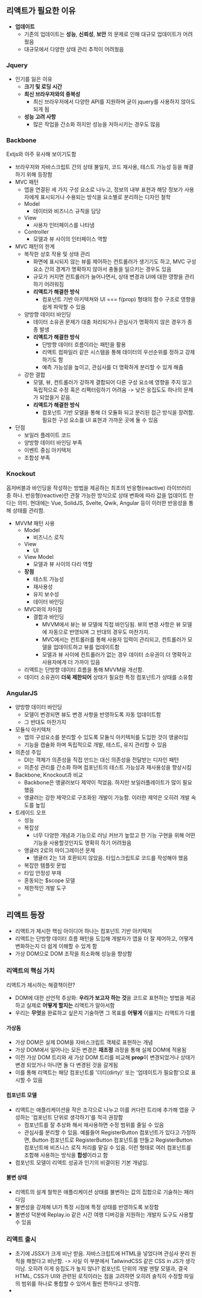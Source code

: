 
## 리액트가 필요한 이유

- **업데이트**
	- 기존의 업데이트는 **성능**, **신뢰성**, **보안** 의 문제로 인해 대규모 업데이트가 어려웠음
	- 대규모에서 다양한 상태 관리 추적이 어려웠음

### Jquery
- 인기를 잃은 이유
	- **크기 및 로딩 시간**
	- **최신 브라우저와의 중복성**
		- 최신 브라우저에서 다양한 API를 지원하며 굳이 jquery를 사용하지 않아도 되게 됨
	- **성능 고려 사항**
		- 많은 작업을 간소화 하지만 성능을 저하시키는 경우도 많음

### Backbone
Extjs와 아주 유사해 보이기도함
- 브라우저와 자바스크립트 간의 상태 불일치, 코드 재사용, 테스트 가능성 등을 해결하기 위해 등장함
- MVC 패턴
	- 앱을 연결된 세 가지 구성 요소로 나누고, 정보의 내부 표현과 해당 정보가 사용자에게 표시되거나 수용되는 방식을 요소별로 분리하는 디자인 철학
	- Model
		- 데이터와 비즈니스 규칙을 담당
	- View
		- 사용자 인터페이스를 나타냄
	- Controller
		- 모델과 뷰 사이의 인터페이스 역할
- MVC 패턴의 한계
	- 복작한 상호 작용 및 상태 관리
		- 화면에 표시되지 않는 뷰를 제어하는 컨트롤러가 생기기도 하고, MVC 구성 요소 간의 경계가 명확하지 않아서 충돌을 일으키는 경우도 있음
		- 규모가 커지면 컨트롤러가 늘어나면서, 상태 변경과 UI에 대한 영향을 관리하기 어려워짐
		- **리액트가 해결한 방식**
			- 컴포넌트 기반 아키텍쳐와 UI === f(prop) 형태의 함수 구조로 영향을 쉽게 파악할 수 있음
	- 양방향 데이터 바인딩
		- 데이터 소유권 문제가 대충 처리되거나 관심사가 명확하지 않은 경우가 종종 발생
		- **리액트가 해결한 방식**
			- 단방향 데이터 흐름이라는 패턴을 활용
			- 리액트 컴파일러 같은 시스템을 통해 데이터의 우선순위를 정하고 강제하기도 함
			- 예측 가능성을 높이고, 관심사를 더 명확하게 분리할 수 있게 해줌
	- 강한 결합
		- 모델, 뷰, 컨트롤러가 강하게 결합되어 다른 구성 요소에 영향을 주지 않고 독립적으로 수정 혹은 리팩터링하기 어려움 -> 낮은 응집도도 하나의 문제가 되었을거 같음.
		- **리액트가 해결한 방식**
			- 컴포넌트 기반 모델을 통해 더 모듈화 되고 분리된 접근 방식을 장려함. 필요한 구성 요소를 UI 표현과 가까운 곳에 둘 수 있음
- 단점
	- 보일러 플레이트 코드
	- 양방향 데이터 바인딩 부족
	- 이벤트 중심 아키텍처
	- 조합성 부족

### Knockout
옵저버블과 바인딩을 작성하는 방법을 제공하는 최초의 반응형(reactive) 라이브러리 중 하나. 반응형(reactive)란 관찰 가능한 방식으로 상태 변화에 따라 값을 업데이트 한다는 의미. 현대에는 Vue, SolidJS, Svelte, Qwik, Angular 등이 이러한 반응성을 통해 상태를 관리함.

- MVVM 패턴 사용
	- Model
		- 비즈니스 로직
	- View
		- UI
	- View Model
		- 모델과 뷰 사이의 다리 역할
	- **장점**
		- 테스트 가능성
		- 재사용성
		- 유지 보수성
		- 데이터 바인딩
	- MVC와의 차이점
		- 결합과 바인딩
			- MVVM에서 뷰는 뷰 모델에 직접 바인딩됨. 뷰의 변경 사항은 뷰 모델에 자동으로 반영되며 그 반대의 경우도 마찬가지.
			- MVC에서는 컨트롤러를 통해 사용자 입력이 관리되고, 컨트롤러가 모델을 업데이트하고 뷰를 업데이트함
			- 모델과 뷰 사이에 컨트롤러가 없는 경우 데이터 소유권이 더 명확하고 사용자에게 더 가까이 있음
	- 리액트는 단방향 데이터 흐름을 통해 MVVM을 개선함.
	- 데이터 소유권이 **더욱 제한되어** 상태가 필요한 특정 컴포넌트가 상태를 소유함

### AngularJS
- 양방향 데이터 바인딩
	- 모델이 변경되면 뷰도 변경 사항을 반영하도록 자동 업데이트함
	- 그 반대도 마찬가지
- 모듈식 아키텍처
	- 앱의 구성요소를 분리할 수 있도록 모듈식 아키텍처를 도입한 것이 앵귤러임
	- 기능을 캡슐화 하며 독립적으로 개발, 테스트, 유지 관리할 수 있음
- 의존성 주입
	- DI는 객체가 의존성을 직접 만드는 대신 의존성을 전달받는 디자인 패턴
	- 의존성 관리를 간소화 하며 컴포넌트의 테스트 가능성과 재사용성을 향상시킴
- Backbone, Knockout과 비교
	- Backbone은 앵귤러보다 제약이 적었음. 하지만 보일러플레이트가 많이 필요했음
	- 앵귤러는 강한 제약으로 구조화된 개발이 가능함. 이러한 제약은 오히려 개발 속도를 높임
- 트레이드 오프
	- 성능
	- 복잡성
		- 너무 다양한 개념과 기능으로 러닝 커브가 높았고 한 기능 구현을 위해 어떤 기능을 사용할것인지도 명확히 하기 어려웠음
	- 앵귤러 2로의 마이그레이션 문제
		- 앵귤러 2는 1과 호환되지 않았음. 타입스크립트로 코드를 작성해야 했음
	- 복잡한 템플릿 문법
	- 타입 안정성 부재
	- 혼동되는 $scope 모델
	- 제한적인 개발 도구
	- 

## 리액트 등장
- 리액트가 제시한 핵심 아이디어 하나는 컴포넌트 기반 아키텍처
- 리액트는 단방향 데이터 흐름 패턴을 도입해 개발자가 앱을 더 잘 제어하고, 어떻게 변화하는지 더 쉽게 이해할 수 있게 함
- 가상 DOM으로 DOM 조작을 최소화해 성능을 향상함

### 리액트의 핵심 가치
리액트가 제시하는 해결책이란?

- DOM에 대한 선언적 추상화: **우리가 보고자 하는 것**을 코드로 표현하는 방법을 제공하고 실제로 **어떻게 할지는** 리액트가 알아서함
- 우리는 **무엇**을 완료하고 싶은지 기술하면 그 목표를 **어떻게** 이룰지는 리액트가 다룸

#### 가상돔
- 가상 DOM은 실제 DOM을 자바스크립트 객체로 표현하는 개념
- 가상 DOM에서 일어나는 모든 변경은 **재조정** 과정을 통해 실제 DOM에 적용됨
- 이전 가상 DOM 트리와 새 가상 DOM 트리를 비교해 **prop**이 변경되었거나 상태가 변경 되었거나 아니면 둘 다 변경된 것을 갈게됨
- 이를 통해 리액트는 해당 컴포넌트를 '더티(dirty)' 또는 '업데이트가 필요함'으로 표시할 수 있음

#### 컴포넌트 모델
- 리액트는 애플리케이션을 작은 조각으로 나누고 이를 커다란 트리에 추가해 앱을 구성하는 '컴포넌트 단위로 생각하기'를 적극 권장함
	- 컴포넌트를 잘 추상화 해서 재사용하면 수정 범위를 줄일 수 있음
	- 관심사를 분리할 수 있음. 예를들어 RegisterButton 컴포넌트가 있다고 가정하면, Button 컴포넌트로 RegisterButton 컴포넌트를 만들고 RegisterButton 컴포넌트에 비즈니스 로직 처리를 맡길 수 있음. 이런 형태로 여러 컴포넌트를 조합해 사용하는 방식을 **합성**이라고 함
- 컴포넌트 모델이 리액트 성공과 인기의 비결이된 기본 개념임.

#### 불변 상태
- 리액트의 설계 철학은 애플리케이션 상태를 불변하는 값의 집합으로 기술하는 패러다임
- 불변성을 강제해 UI가 특정 시점에 특정 상태를 반영하도록 보장함
- 불변성 덕분에 Replay.io 같은 시간 여행 디버깅을 지원하는 개발자 도구도 사용할 수 있음

### 리액트 출시
- 초기에 JSSX가 크게 비난 받음. 자바스크립트에 HTML을 넣었다며 관심사 분리 원칙을 해쳤다고 비난함. -> 사실 이 부분에서 TailwindCSS 같은 CSS in JS가 생각이남. 오히려 이게 응집도가 높지 않나? 컴포넌트 단위의 개발 멘탈 모델과, 결국 HTML, CSS가 UI와 관련된 로직이라는 점을 고려하면 오히려 솔직히 수정할 파일의 범위를 하나로 통합할 수 있어서 훨씬 편하다고 생각함.
- 